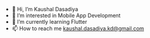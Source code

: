 - 👋 Hi, I’m Kaushal Dasadiya
- 👀 I’m interested in Mobile App Development
- 🌱 I’m currently learning Flutter
- 📫 How to reach me kaushal.dasadiya.kd@gmail.com
